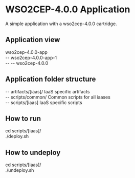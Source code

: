 WSO2CEP-4.0.0 Application
=========================
A simple application with a wso2cep-4.0.0 cartridge.

Application view
----------------
wso2cep-4.0.0-app            <br />
-- wso2cep-4.0.0-app-1       <br />
-- -- wso2cep-4.0.0          <br />

Application folder structure
----------------------------
-- artifacts/[iaas]/ IaaS specific artifacts                <br />
-- scripts/common/ Common scripts for all iaases            <br />
-- scripts/[iaas] IaaS specific scripts                     <br />

How to run
----------
cd scripts/[iaas]/          <br />
./deploy.sh                 <br />

How to undeploy
---------------
cd scripts/[iaas]/          <br />
./undeploy.sh               <br />